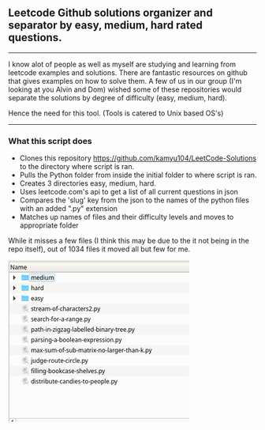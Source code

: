 ## Leetcode Github solutions organizer and separator by easy, medium, hard rated questions.

___

I know alot of people as well as myself are studying and learning from leetcode examples and solutions. There are fantastic resources on github that gives examples on how to solve them. A few of us in our group (I'm looking at you Alvin and Dom) wished some of these repositories would separate the solutions by degree of difficulty (easy, medium, hard).

Hence the need for this tool. 
(Tools is catered to Unix based OS's)
___

### What this script does
* Clones this repository https://github.com/kamyu104/LeetCode-Solutions to the directory where script is ran.
* Pulls the Python folder from inside the initial folder to where script is ran.
* Creates 3 directories easy, medium, hard.
* Uses leetcode.com's api to get a list of all current questions in json
* Compares the 'slug' key from the json to the names of the python files with an added ".py" extension
* Matches up names of files and their difficulty levels and moves to appropriate folder

While it misses a few files (I think this may be due to the it not being in the repo itself), out of 1034 files it moved all but few for me.

![](leetcode.png)




